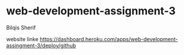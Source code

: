 # web-development-assignment-3

Bilqis Sherif

website linke 
https://dashboard.heroku.com/apps/web-development-assingment-3/deploy/github
